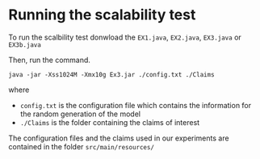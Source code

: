 # Running the scalability test

To run the scalbility test donwload the ```EX1.java```, ```EX2.java```, ```EX3.java``` or ```EX3b.java```

Then, run the command.

```java -jar -Xss1024M -Xmx10g Ex3.jar ./config.txt ./Claims```

where 

* ```config.txt``` is the configuration file which contains the information for the random generation of the model
* ```./Claims``` is the folder containing the claims of interest

The configuration files and the claims used in our experiments are contained in the folder ```src/main/resources/```
